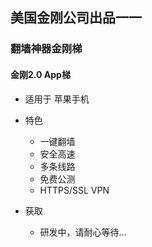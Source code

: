 ## 美国金刚公司出品一一
### 翻墙神器金刚梯
#### 金刚2.0 App梯
- 适用于 苹果手机

- 特色
  - 一键翻墙
  - 安全高速 
  - 多条线路 
  - 免费公测 
  - HTTPS/SSL VPN

- 获取
    - 研发中，请耐心等待...


